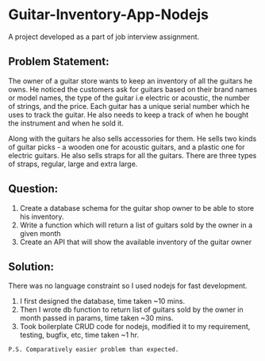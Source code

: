 # Guitar-Inventory-App-Nodejs

A project developed as a part of job interview assignment. 

## Problem Statement:
The owner of a guitar store wants to keep an inventory of all the guitars he owns. 
He noticed the customers ask for guitars based on their brand names or model names, 
the type of the guitar i.e electric or acoustic, the number of strings, and the price. 
Each guitar has a unique serial number which he uses to track the guitar. He also needs to 
keep a track of when he bought the instrument and when he sold it.

Along with the guitars he also sells accessories for them. He sells two kinds of guitar picks - 
a wooden one for acoustic guitars, and a plastic one for electric guitars.
He also sells straps for all the guitars. There are three types of straps, regular, large and extra large.

## Question:

1. Create a database schema for the guitar shop owner to be able to store his inventory.
2. Write a function which will return a list of guitars sold by the owner in a given month
3. Create an API that will show the available inventory of the guitar owner

## Solution:
There was no language constraint so I used nodejs for fast development. 

1) I first designed the database, time taken ~10 mins.
2) Then I wrote db function to return list of guitars sold by the owner in month passed in params, time taken ~30 mins.
3) Took boilerplate CRUD code for nodejs, modified it to my requirement, testing, bugfix, etc, time taken ~1 hr.


`` P.S. Comparatively easier problem than expected. ``
